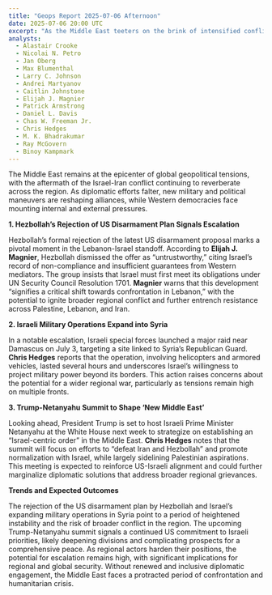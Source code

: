 ```yaml
---
title: "Geops Report 2025-07-06 Afternoon"
date: 2025-07-06 20:00 UTC
excerpt: "As the Middle East teeters on the brink of intensified conflict, Hezbollah's rejection of a US disarmament plan and Israel's bold military operations in Syria signal a dangerous escalation, while the upcoming Trump-Netanyahu summit threatens to deepen regional divides and sideline diplomatic solutions."
analysts:
  - Alastair Crooke
  - Nicolai N. Petro
  - Jan Oberg
  - Max Blumenthal
  - Larry C. Johnson
  - Andrei Martyanov
  - Caitlin Johnstone
  - Elijah J. Magnier
  - Patrick Armstrong
  - Daniel L. Davis
  - Chas W. Freeman Jr.
  - Chris Hedges
  - M. K. Bhadrakumar
  - Ray McGovern
  - Binoy Kampmark
---
```


The Middle East remains at the epicenter of global geopolitical tensions, with the aftermath of the Israel-Iran conflict continuing to reverberate across the region. As diplomatic efforts falter, new military and political maneuvers are reshaping alliances, while Western democracies face mounting internal and external pressures.

**1. Hezbollah’s Rejection of US Disarmament Plan Signals Escalation**

Hezbollah’s formal rejection of the latest US disarmament proposal marks a pivotal moment in the Lebanon-Israel standoff. According to **Elijah J. Magnier**, Hezbollah dismissed the offer as “untrustworthy,” citing Israel’s record of non-compliance and insufficient guarantees from Western mediators. The group insists that Israel must first meet its obligations under UN Security Council Resolution 1701. **Magnier** warns that this development “signifies a critical shift towards confrontation in Lebanon,” with the potential to ignite broader regional conflict and further entrench resistance across Palestine, Lebanon, and Iran.

**2. Israeli Military Operations Expand into Syria**

In a notable escalation, Israeli special forces launched a major raid near Damascus on July 3, targeting a site linked to Syria’s Republican Guard. **Chris Hedges** reports that the operation, involving helicopters and armored vehicles, lasted several hours and underscores Israel’s willingness to project military power beyond its borders. This action raises concerns about the potential for a wider regional war, particularly as tensions remain high on multiple fronts.

**3. Trump-Netanyahu Summit to Shape ‘New Middle East’**

Looking ahead, President Trump is set to host Israeli Prime Minister Netanyahu at the White House next week to strategize on establishing an “Israel-centric order” in the Middle East. **Chris Hedges** notes that the summit will focus on efforts to “defeat Iran and Hezbollah” and promote normalization with Israel, while largely sidelining Palestinian aspirations. This meeting is expected to reinforce US-Israeli alignment and could further marginalize diplomatic solutions that address broader regional grievances.

**Trends and Expected Outcomes**

The rejection of the US disarmament plan by Hezbollah and Israel’s expanding military operations in Syria point to a period of heightened instability and the risk of broader conflict in the region. The upcoming Trump-Netanyahu summit signals a continued US commitment to Israeli priorities, likely deepening divisions and complicating prospects for a comprehensive peace. As regional actors harden their positions, the potential for escalation remains high, with significant implications for regional and global security. Without renewed and inclusive diplomatic engagement, the Middle East faces a protracted period of confrontation and humanitarian crisis.
